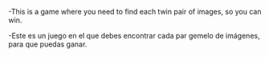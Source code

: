 -This is a game where you need to find each twin pair of images, 
so you can win.

-Este es un juego en el que debes encontrar cada par gemelo de imágenes,
para que puedas ganar.